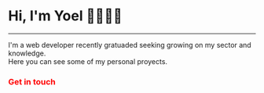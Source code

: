 <h1>Hi, I'm Yoel 👋🧑🏽‍💻</h1>
<hr>

I'm a web developer recently gratuaded seeking growing on my sector and knowledge.<br>
Here you can see some of my personal proyects.

<h3 style="color:red;">Get in touch</h3>


<!--
**95yoel/95yoel** is a ✨ _special_ ✨ repository because its `README.md` (this file) appears on your GitHub profile.

Here are some ideas to get you started:

- 🔭 I’m currently working on ...
- 🌱 I’m currently learning ...
- 👯 I’m looking to collaborate on ...
- 🤔 I’m looking for help with ...
- 💬 Ask me about ...
- 📫 How to reach me: ...
- 😄 Pronouns: ...
- ⚡ Fun fact: ...
-->
